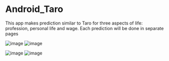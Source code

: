 # Android_Taro
This app makes prediction similar to Taro for three aspects of life: profession, personal life and wage. Each prediction will be done in separate pages

![image](https://user-images.githubusercontent.com/50133530/117547157-ecff6e80-b04f-11eb-8d0c-0d217ae1283c.png)
![image](https://user-images.githubusercontent.com/50133530/117547182-10c2b480-b050-11eb-893f-cb6fe9771c54.png)

![image](https://user-images.githubusercontent.com/50133530/117547193-29cb6580-b050-11eb-8810-5db5a3ad43bf.png)
![image](https://user-images.githubusercontent.com/50133530/117547235-6dbe6a80-b050-11eb-81e5-751040fb61bb.png)



